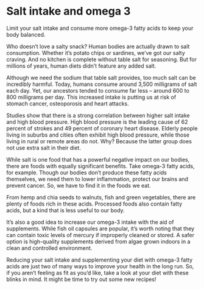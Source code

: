 # Salt intake and omega 3

Limit your salt intake and consume more omega-3 fatty acids to keep your body balanced.

Who doesn’t love a salty snack? Human bodies are actually drawn to salt consumption. Whether it’s potato chips or sardines, we’ve got our salty craving. And no kitchen is complete without table salt for seasoning. But for millions of years, human diets didn’t feature any added salt.

Although we need the sodium that table salt provides, too much salt can be incredibly harmful. Today, humans consume around 3,500 milligrams of salt each day. Yet, our ancestors tended to consume far less – around 600 to 800 milligrams per day. This increased intake is putting us at risk of stomach cancer, osteoporosis and heart attacks.

Studies show that there is a strong correlation between higher salt intake and high blood pressure. High blood pressure is the leading cause of 62 percent of strokes and 49 percent of coronary heart disease. Elderly people living in suburbs and cities often exhibit high blood pressure, while those living in rural or remote areas do not. Why? Because the latter group does not use extra salt in their diet.

While salt is one food that has a powerful negative impact on our bodies, there are foods with equally significant benefits. Take omega-3 fatty acids, for example. Though our bodies don’t produce these fatty acids themselves, we need them to lower inflammation, protect our brains and prevent cancer. So, we have to find it in the foods we eat.

From hemp and chia seeds to walnuts, fish and green vegetables, there are plenty of foods rich in these acids. Processed foods also contain fatty acids, but a kind that is less useful to our body.

It’s also a good idea to increase our omega-3 intake with the aid of supplements. While fish oil capsules are popular, it’s worth noting that they can contain toxic levels of mercury if improperly cleaned or stored. A safer option is high-quality supplements derived from algae grown indoors in a clean and controlled environment.

Reducing your salt intake and supplementing your diet with omega-3 fatty acids are just two of many ways to improve your health in the long run. So, if you aren’t feeling as fit as you’d like, take a look at your diet with these blinks in mind. It might be time to try out some new recipes!